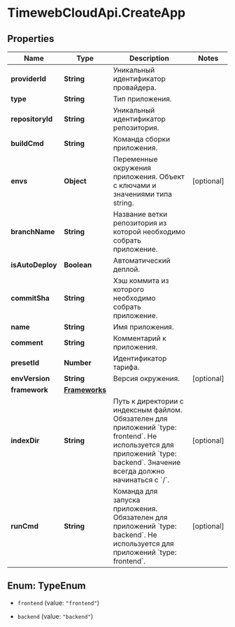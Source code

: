 # TimewebCloudApi.CreateApp

## Properties

Name | Type | Description | Notes
------------ | ------------- | ------------- | -------------
**providerId** | **String** | Уникальный идентификатор провайдера. | 
**type** | **String** | Тип приложения. | 
**repositoryId** | **String** | Уникальный идентификатор репозитория. | 
**buildCmd** | **String** | Команда сборки приложения. | 
**envs** | **Object** | Переменные окружения приложения. Объект с ключами и значениями типа string. | [optional] 
**branchName** | **String** | Название ветки репозитория из которой необходимо собрать приложение. | 
**isAutoDeploy** | **Boolean** | Автоматический деплой. | 
**commitSha** | **String** | Хэш коммита из которого необходимо собрать приложение. | 
**name** | **String** | Имя приложения. | 
**comment** | **String** | Комментарий к приложения. | 
**presetId** | **Number** | Идентификатор тарифа. | 
**envVersion** | **String** | Версия окружения. | [optional] 
**framework** | [**Frameworks**](Frameworks.md) |  | 
**indexDir** | **String** | Путь к директории с индексным файлом. Обязателен для приложений &#x60;type: frontend&#x60;. Не используется для приложений &#x60;type: backend&#x60;. Значение всегда должно начинаться с &#x60;/&#x60;. | [optional] 
**runCmd** | **String** | Команда для запуска приложения. Обязателен для приложений &#x60;type: backend&#x60;. Не используется для приложений &#x60;type: frontend&#x60;. | [optional] 



## Enum: TypeEnum


* `frontend` (value: `"frontend"`)

* `backend` (value: `"backend"`)




